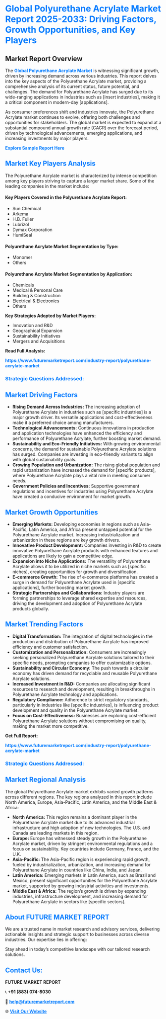 <h1 style="color: #007BFF;">Global Polyurethane Acrylate Market Report 2025-2033: Driving Factors, Growth Opportunities, and Key Players</h1>

<section id="overview">
<h2>Market Report Overview</h2>
<p>The <a href="https://www.futuremarketreport.com/industry-report/polyurethane-acrylate-market" style="color: #007BFF; text-decoration: none;"><strong>Global Polyurethane Acrylate Market</strong></a> is witnessing significant growth, driven by increasing demand across various industries. This report delves into the key aspects of the Polyurethane Acrylate market, providing a comprehensive analysis of its current status, future potential, and challenges. The demand for Polyurethane Acrylate has surged due to its wide-ranging applications in industries such as [insert industries], making it a critical component in modern-day [applications].</p>
<p>As consumer preferences shift and industries innovate, the Polyurethane Acrylate market continues to evolve, offering both challenges and opportunities for stakeholders. The global market is expected to expand at a substantial compound annual growth rate (CAGR) over the forecast period, driven by technological advancements, emerging applications, and increasing investments by major players.</p>
</section>

<section id="overview">
<p><a href="https://www.futuremarketreport.com/request-sample/reportId=114502" style="color: #007BFF; text-decoration: none;"><strong>Explore Sample Report Here</strong></a></p>
</section>

<section id="key-players">
<h2 style="color: #007BFF;">Market Key Players Analysis</h2>
<p>The Polyurethane Acrylate market is characterized by intense competition among key players striving to capture a larger market share. Some of the leading companies in the market include:</p>
<h4>Key Players Covered in the Polyurethane Acrylate Report:</h4>
<ul><li>Sun Chemical</li><li>Arkema</li><li>H.B. Fuller</li><li>Lubrizol</li><li>Dymax Corporation</li><li>HumiSeal</li></ul>
<h4>Polyurethane Acrylate Market Segmentation by Type:</h4>
<ul><li>Monomer</li><li>Others</li></ul>

<h4>Polyurethane Acrylate Market Segmentation by Application:</h4>
<ul><li>Chemicals</li><li>Medical &amp; Personal Care</li><li>Building &amp; Construction</li><li>Electrical &amp; Electronics</li><li>Others</li></ul>
<p><strong>Key Strategies Adopted by Market Players:</strong></p>
<ul>
<li>Innovation and R&D</li>
<li>Geographical Expansion</li>
<li>Sustainability Initiatives</li>
<li>Mergers and Acquisitions</li>
</ul>
</section>

<section>
<p><strong>Read Full Analysis: </strong></p><a href="https://www.futuremarketreport.com/industry-report/polyurethane-acrylate-market" style="color: #007BFF; text-decoration: none;"><strong>https://www.futuremarketreport.com/industry-report/polyurethane-acrylate-market</strong></a>
<h3 style="color: #007BFF;">Strategic Questions Addressed:</h3>
</section>

<section id="driving-factors">
<h2 style="color: #007BFF;">Market Driving Factors</h2>
<ul>
<li><strong>Rising Demand Across Industries:</strong> The increasing adoption of Polyurethane Acrylate in industries such as [specific industries] is a major growth driver. Its versatile applications and cost-effectiveness make it a preferred choice among manufacturers.</li>
<li><strong>Technological Advancements:</strong> Continuous innovations in production and application technologies have enhanced the efficiency and performance of Polyurethane Acrylate, further boosting market demand.</li>
<li><strong>Sustainability and Eco-Friendly Initiatives:</strong> With growing environmental concerns, the demand for sustainable Polyurethane Acrylate solutions has surged. Companies are investing in eco-friendly variants to align with global sustainability goals.</li>
<li><strong>Growing Population and Urbanization:</strong> The rising global population and rapid urbanization have increased the demand for [specific products], where Polyurethane Acrylate plays a vital role in meeting consumer needs.</li>
<li><strong>Government Policies and Incentives:</strong> Supportive government regulations and incentives for industries using Polyurethane Acrylate have created a conducive environment for market growth.</li>
</ul>
</section>

<section id="growth-opportunities">
<h2 style="color: #007BFF;">Market Growth Opportunities</h2>
<ul>
<li><strong>Emerging Markets:</strong> Developing economies in regions such as Asia-Pacific, Latin America, and Africa present untapped potential for the Polyurethane Acrylate market. Increasing industrialization and urbanization in these regions are key growth drivers.</li>
<li><strong>Innovative Product Development:</strong> Companies investing in R&D to create innovative Polyurethane Acrylate products with enhanced features and applications are likely to gain a competitive edge.</li>
<li><strong>Expansion into Niche Applications:</strong> The versatility of Polyurethane Acrylate allows it to be utilized in niche markets such as [specific niches], creating opportunities for growth and diversification.</li>
<li><strong>E-commerce Growth:</strong> The rise of e-commerce platforms has created a surge in demand for Polyurethane Acrylate used in [specific applications], further boosting market growth.</li>
<li><strong>Strategic Partnerships and Collaborations:</strong> Industry players are forming partnerships to leverage shared expertise and resources, driving the development and adoption of Polyurethane Acrylate products globally.</li>
</ul>
</section>

<section id="trending-factors">
<h2 style="color: #007BFF;">Market Trending Factors</h2>
<ul>
<li><strong>Digital Transformation:</strong> The integration of digital technologies in the production and distribution of Polyurethane Acrylate has improved efficiency and customer satisfaction.</li>
<li><strong>Customization and Personalization:</strong> Consumers are increasingly seeking personalized Polyurethane Acrylate solutions tailored to their specific needs, prompting companies to offer customizable options.</li>
<li><strong>Sustainability and Circular Economy:</strong> The push towards a circular economy has driven demand for recyclable and reusable Polyurethane Acrylate solutions.</li>
<li><strong>Increased Investment in R&D:</strong> Companies are allocating significant resources to research and development, resulting in breakthroughs in Polyurethane Acrylate technology and applications.</li>
<li><strong>Regulatory Compliance:</strong> Adherence to strict regulatory standards, particularly in industries like [specific industries], is influencing product development and quality in the Polyurethane Acrylate market.</li>
<li><strong>Focus on Cost-Effectiveness:</strong> Businesses are exploring cost-efficient Polyurethane Acrylate solutions without compromising on quality, making the market more competitive.</li>
</ul>
</section>

<section>
<p><strong>Get Full Report: </strong></p><a href="https://www.futuremarketreport.com/industry-report/polyurethane-acrylate-market" style="color: #007BFF; text-decoration: none;"><strong>https://www.futuremarketreport.com/industry-report/polyurethane-acrylate-market</strong></a>
<h3 style="color: #007BFF;">Strategic Questions Addressed:</h3>
</section>


<section id="regional-analysis">
<h2 style="color: #007BFF;">Market Regional Analysis</h2>
<p>The global Polyurethane Acrylate market exhibits varied growth patterns across different regions. The key regions analyzed in this report include North America, Europe, Asia-Pacific, Latin America, and the Middle East & Africa:</p>
<ul>
<li><strong>North America:</strong> This region remains a dominant player in the Polyurethane Acrylate market due to its advanced industrial infrastructure and high adoption of new technologies. The U.S. and Canada are leading markets in this region.</li>
<li><strong>Europe:</strong> Europe has witnessed steady growth in the Polyurethane Acrylate market, driven by stringent environmental regulations and a focus on sustainability. Key countries include Germany, France, and the U.K.</li>
<li><strong>Asia-Pacific:</strong> The Asia-Pacific region is experiencing rapid growth, fueled by industrialization, urbanization, and increasing demand for Polyurethane Acrylate in countries like China, India, and Japan.</li>
<li><strong>Latin America:</strong> Emerging markets in Latin America, such as Brazil and Mexico, present significant opportunities for the Polyurethane Acrylate market, supported by growing industrial activities and investments.</li>
<li><strong>Middle East & Africa:</strong> The region’s growth is driven by expanding industries, infrastructure development, and increasing demand for Polyurethane Acrylate in sectors like [specific sectors].</li>
</ul>
</section>

<footer>
<h2 style="color: #007BFF;">About FUTURE MARKET REPORT</h2>
<p>We are a trusted name in market research and advisory services, delivering actionable insights and strategic support to businesses across diverse industries. Our expertise lies in offering:</p>

<p>Stay ahead in today’s competitive landscape with our tailored research solutions.</p>

<h2 style="color: #007BFF;">Contact Us:</h2>
<p><strong>FUTURE MARKET REPORT</strong></p>
<p>📞 <strong>+91 (883) 074-8030</strong></p>
<p>📧 <strong><a href="mailto:help@futuremarketreport.com" style="color: #007BFF;">help@futuremarketreport.com</a></strong></p>
<p>🌐 <strong><a href="https://www.futuremarketreport.com/" style="color: #007BFF;">Visit Our Website</a></strong></p>
</footer>